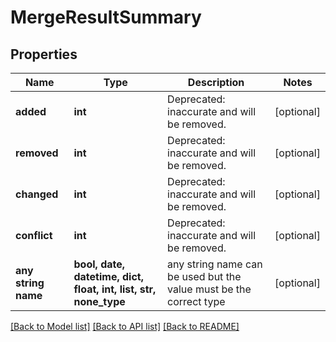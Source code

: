 # MergeResultSummary


## Properties
Name | Type | Description | Notes
------------ | ------------- | ------------- | -------------
**added** | **int** | Deprecated: inaccurate and will be removed. | [optional] 
**removed** | **int** | Deprecated: inaccurate and will be removed. | [optional] 
**changed** | **int** | Deprecated: inaccurate and will be removed. | [optional] 
**conflict** | **int** | Deprecated: inaccurate and will be removed. | [optional] 
**any string name** | **bool, date, datetime, dict, float, int, list, str, none_type** | any string name can be used but the value must be the correct type | [optional]

[[Back to Model list]](../README.md#documentation-for-models) [[Back to API list]](../README.md#documentation-for-api-endpoints) [[Back to README]](../README.md)



